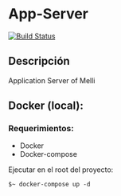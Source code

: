 # App-Server
[![Build Status](https://travis-ci.com/7552-2C-2018/App-Server.svg?branch=master)](https://travis-ci.com/7552-2C-2018/App-Server)
## Descripción
Application Server of Melli

## Docker (local):

### Requerimientos:
- Docker
- Docker-compose

Ejecutar en el root del proyecto:  
```
$~ docker-compose up -d
```
